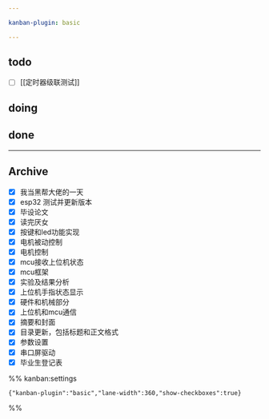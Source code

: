 ```yaml
---

kanban-plugin: basic

---
```


## todo

- [ ] [[定时器级联测试]]


## doing



## done



***

## Archive

- [x] 我当黑帮大佬的一天
- [x] esp32 测试并更新版本
- [x] 毕设论文
- [x] 读完厌女
- [x] 按键和led功能实现
- [x] 电机被动控制
- [x] 电机控制
- [x] mcu接收上位机状态
- [x] mcu框架
- [x] 实验及结果分析
- [x] 上位机手指状态显示
- [x] 硬件和机械部分
- [x] 上位机和mcu通信
- [x] 摘要和封面
- [x] 目录更新，包括标题和正文格式
- [x] 参数设置
- [x] 串口屏驱动
- [x] 毕业生登记表

%% kanban:settings
```
{"kanban-plugin":"basic","lane-width":360,"show-checkboxes":true}
```
%%